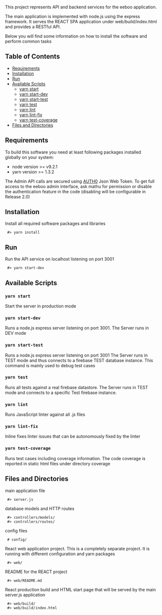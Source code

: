 This project represents API and backend services for the eeboo application.

The main application is implemented with node.js using the express framework. It serves the REACT SPA application under web/build/index.html and provides a RESTful API.

Below you will find some information on how to install the software and perform common tasks

## Table of Contents
- [Requirements](#Requirements)
- [Installation](#Installation)
- [Run](#Run)
- [Available Scripts](#available-scripts)
  - [yarn start](#yarn-start)
  - [yarn start-dev](#yarn-start-dev)
  - [yarn start-test](#yarn-start-test)
  - [yarn test](#yarn-test)
  - [yarn lint](#yarn-lint)
  - [yarn lint-fix](#yarn-lint-fix)
  - [yarn test-coverage](#yarn-test-coverage)
- [Files and Directories](#files-and-directories)

## Requirements
To build this software you need at least following packages installed globally on your system:
* node version >= v9.2.1
* yarn version >= 1.3.2

The Admin API calls are secured using [AUTH0](https://auth0.com/) Json Web Token. To get full access to the eeboo admin interface, ask mathu for permission or disable the authentication feature in the code (disabling will be configurable in Release 2.0)

## Installation
Install all required software packages and libraries
```
 #> yarn install
```

## Run
Run the API service on localhost listening on port 3001
```
 #> yarn start-dev
```
## Available Scripts

### `yarn start`
Start the server in production mode

### `yarn start-dev`
Runs a node.js express server listening on port 3001.
The Server runs in DEV mode

### `yarn start-test`
Runs a node.js express server listening on port 3001
The Server runs in TEST mode and thus connects to a firebase TEST  database instance. This command is mainly used to debug test cases

### `yarn test`
Runs all tests against a real firebase datastore. The Server runs in TEST mode and connects to a specific Test firebase instance.

### `yarn lint`
Runs JavaScript linter against all .js files

### `yarn lint-fix`
Inline fixes linter issues that can be autonomously fixed by the linter

### `yarn test-coverage`
Runs test cases including coverage information. The code coverage is reported in static html files under directory coverage

## Files and Directories
main application file
```
 #> server.js
```

database models and HTTP routes
```
 #> controllers/models/
 #> controllers/routes/
```

config files
```
 # config/
```

React web application project. This is a completely separate project. It is running with different configuration and yarn packages
```
 #> web/
```
README for the REACT project
```
 #> web/README.md
```
React production build and HTML start page that will be served by the main server.js application
```
 #> web/build/
 #> web/build/index.html
```
